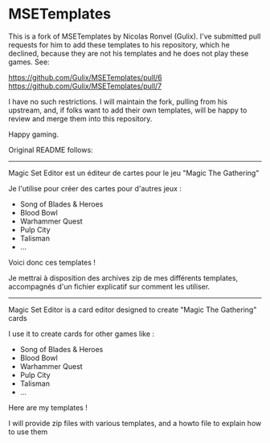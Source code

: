 MSETemplates
============

This is a fork of MSETemplates by Nicolas Ronvel (Gulix). I've
submitted pull requests for him to add these templates to his
repository, which he declined, because they are not his templates and
he does not play these games. See:

https://github.com/Gulix/MSETemplates/pull/6
https://github.com/Gulix/MSETemplates/pull/7

I have no such restrictions. I will maintain the fork, pulling from
his upstream, and, if folks want to add their own templates, will be
happy to review and merge them into this repository.

Happy gaming.

Original README follows:

---------------------------------

Magic Set Editor est un éditeur de cartes pour le jeu "Magic The Gathering"

Je l'utilise pour créer des cartes pour d'autres jeux :
 - Song of Blades & Heroes
 - Blood Bowl
 - Warhammer Quest
 - Pulp City
 - Talisman
 - ...
 
Voici donc ces templates !

Je mettrai à disposition des archives zip de mes différents templates, accompagnés d'un fichier explicatif sur comment les utiliser.

---------------------------------

Magic Set Editor is a card editor designed to create "Magic The Gathering" cards

I use it to create cards for other games like :
 - Song of Blades & Heroes
 - Blood Bowl
 - Warhammer Quest
 - Pulp City
 - Talisman
 - ...
 
Here are my templates !

I will provide zip files with various templates, and a howto file to explain how to use them
